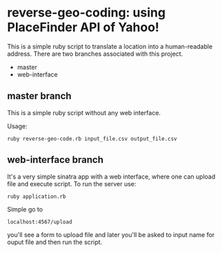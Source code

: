 reverse-geo-coding: using PlaceFinder API of Yahoo!
===================================================

This is a simple ruby script to translate a location into a human-readable address. There are two branches associated with this project.

* master
* web-interface

master branch
-------------

This is a simple ruby script without any web interface.

Usage:

    ruby reverse-geo-code.rb input_file.csv output_file.csv


web-interface branch
--------------------

It's a very simple sinatra app with a web interface, where one can upload file and execute script. To run the server use:

    ruby application.rb
    
Simple go to 

    localhost:4567/upload

you'll see a form to upload file and later you'll be asked to input name for ouput file and then run the script.

